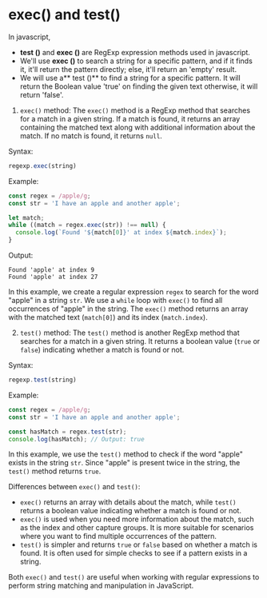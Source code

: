 # exec() and test()


In javascript,

* **test ()** and **exec ()** are RegExp expression methods used in javascript.
* We'll use **exec ()** to search a string for a specific pattern, and if it finds it, it'll return the pattern directly; else, it'll return an 'empty' result.
* We will use a** test ()** to find a string for a specific pattern. It will return the Boolean value 'true' on finding the given text otherwise, it will return 'false'.

1. `exec()` method:
   The `exec()` method is a RegExp method that searches for a match in a given string. If a match is found, it returns an array containing the matched text along with additional information about the match. If no match is found, it returns `null`.

Syntax:

```javascript
regexp.exec(string)
```

Example:

```javascript
const regex = /apple/g;
const str = 'I have an apple and another apple';

let match;
while ((match = regex.exec(str)) !== null) {
  console.log(`Found '${match[0]}' at index ${match.index}`);
}
```

Output:

```
Found 'apple' at index 9
Found 'apple' at index 27
```

In this example, we create a regular expression `regex` to search for the word "apple" in a string `str`. We use a `while` loop with `exec()` to find all occurrences of "apple" in the string. The `exec()` method returns an array with the matched text (`match[0]`) and its index (`match.index`).

2. `test()` method:
   The `test()` method is another RegExp method that searches for a match in a given string. It returns a boolean value (`true` or `false`) indicating whether a match is found or not.

Syntax:

```javascript
regexp.test(string)
```

Example:

```javascript
const regex = /apple/g;
const str = 'I have an apple and another apple';

const hasMatch = regex.test(str);
console.log(hasMatch); // Output: true
```

In this example, we use the `test()` method to check if the word "apple" exists in the string `str`. Since "apple" is present twice in the string, the `test()` method returns `true`.

Differences between `exec()` and `test()`:

- `exec()` returns an array with details about the match, while `test()` returns a boolean value indicating whether a match is found or not.
- `exec()` is used when you need more information about the match, such as the index and other capture groups. It is more suitable for scenarios where you want to find multiple occurrences of the pattern.
- `test()` is simpler and returns `true` or `false` based on whether a match is found. It is often used for simple checks to see if a pattern exists in a string.

Both `exec()` and `test()` are useful when working with regular expressions to perform string matching and manipulation in JavaScript.
